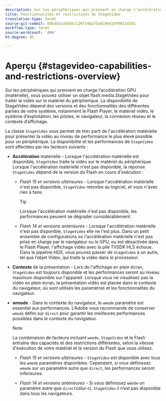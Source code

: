 ```yaml
---
description: Sur les périphériques qui prennent en charge l’accélération GPU (matérielle), vous pouvez utiliser un objet flash.media.StageVideo pour traiter la vidéo sur le matériel du périphérique. La disponibilité de StageVideo dépend des versions et des fonctionnalités des différentes parties de votre système, notamment le Flash Player, le matériel vidéo, le système d’exploitation, les pilotes, le navigateur, la connexion réseau et le contexte d’affichage.
title: Fonctionnalités et restrictions de StageVideo
translation-type: tm+mt
source-git-commit: 89bdda1d4bd5c126f19ba75a819942df901183d1
workflow-type: tm+mt
source-wordcount: '404'
ht-degree: 0%

---
```



# Aperçu {#stagevideo-capabilities-and-restrictions-overview}

Sur les périphériques qui prennent en charge l’accélération GPU (matérielle), vous pouvez utiliser un objet flash.media.StageVideo pour traiter la vidéo sur le matériel du périphérique. La disponibilité de StageVideo dépend des versions et des fonctionnalités des différentes parties de votre système, notamment le Flash Player, le matériel vidéo, le système d’exploitation, les pilotes, le navigateur, la connexion réseau et le contexte d’affichage.

La classe `StageVideo` vous permet de tirer parti de l&#39;accélération matérielle pour présenter la vidéo au niveau de performance le plus élevé possible pour un périphérique. La disponibilité et les performances de `StageVideo` sont affectées par les facteurs suivants :

* **Accélération**  matérielle - Lorsque l&#39;accélération matérielle est disponible,  `StageVideo` traite la vidéo sur le matériel du périphérique. Lorsque l&#39;accélération matérielle n&#39;est pas disponible, la réponse `StageVideo` dépend de la version du Flash en cours d&#39;exécution :

   * *Flash 15 et versions ultérieures*  - Lorsque l&#39;accélération matérielle n&#39;est pas disponible,  `StageVideo` retombe au logiciel, et vous n&#39;avez rien à faire.

      >[!TIP]
      >
      >Lorsque l&#39;accélération matérielle n&#39;est pas disponible, les performances peuvent se dégrader considérablement.

   * *Flash 14 et versions antérieures*  - Lorsque l&#39;accélération matérielle n&#39;est pas disponible,  `StageVideo` elle ne l&#39;est plus. Dans un petit ensemble de configurations où l&#39;accélération matérielle n&#39;est pas prise en charge par le navigateur ou le GPU, ou est désactivée dans le Flash Player, l&#39;affichage vidéo avec la pile TVSDK HLS échoue. Dans le pipeline *HDS*, vous pouvez passer de `StageVideo` à un autre, tel que l’objet Video, qui traite la vidéo dans le processeur.

* **Contexte**  de la présentation - Lors de l&#39;affichage en plein écran,  `StageVideo` est toujours disponible et les performances seront au niveau maximum disponible sur l&#39;appareil. Lorsque vous ne visualisez pas la vidéo en plein écran, la présentation vidéo est placée dans le contexte du navigateur, où sont utilisés les paramètres et les fonctionnalités du navigateur.

* **wmode**  - Dans le contexte du navigateur, le  `wmode` paramètre est essentiel aux performances. L’Adobe vous recommande de conserver `wmode` défini sur `direct` pour garantir les meilleures performances possibles dans le contexte du navigateur.

   >[!NOTE]
   >
   >La combinaison de facteurs incluant `wmode`, `StageVideo` et le Flash entraîne des capacités et des restrictions différentes, selon la vitesse d&#39;exécution de votre matériel et la version du Flash que vous utilisez.

   * *Flash 15 et versions ultérieures*  -  `StageVideo` est disponible avec tous les  `wmode` paramètres disponibles. Cependant, si vous définissez `wmode` sur un paramètre autre que `direct`, les performances seront inférieures.

   * *Flash 14 et versions antérieures*  - Si vous définissez  `wmode` un paramètre autre que  `direct`celui-ci,  `StageVideo` il n’est pas disponible dans tous les navigateurs.

